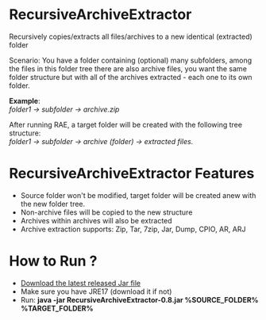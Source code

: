# RecursiveArchiveExtractor
Recursively copies/extracts all files/archives to a new identical (extracted) folder 

Scenario: You have a folder containing (optional) many subfolders, among the files in this folder tree there are also archive files, you want the same folder structure but with all of the archives extracted - each one to its own folder.

**Example**:  
*folder1 -> subfolder -> archive.zip*

After running RAE, a target folder will be created with the following tree structure:   
*folder1 -> subfolder -> archive (folder) -> extracted files.*

# RecursiveArchiveExtractor Features
- Source folder won't be modified, target folder will be created anew with the new folder tree.
- Non-archive files will be copied to the new structure
- Archives within archives will also be extracted
- Archive extraction supports: Zip, Tar, 7zip, Jar, Dump, CPIO, AR, ARJ

# How to Run ?
- [Download the latest released Jar file](https://github.com/Chaiavi/Recursive-Archive-Extractor/releases)
- Make sure you have JRE17 (download it if not)
- Run: **java -jar RecursiveArchiveExtractor-0.8.jar %SOURCE_FOLDER% %TARGET_FOLDER%**
